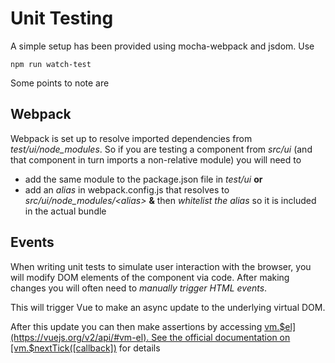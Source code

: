 # Unit Testing

A simple setup has been provided using mocha-webpack and jsdom. Use

`npm run watch-test`

Some points to note are

## Webpack

Webpack is set up to resolve imported dependencies from _test/ui/node_modules_. So if you are testing a component from _src/ui_ (and that component in turn imports a non-relative module) you will need to

* add the same module to the package.json file in _test/ui_ __or__
* add an _alias_ in webpack.config.js that resolves to _src/ui/node_modules/&lt;alias&gt;_ __&amp;__ then _whitelist the alias_ so it is included in the actual bundle

## Events

When writing unit tests to simulate user interaction with the browser, you will modify DOM elements of the component via code. After making changes you will often need to _manually trigger HTML events_.

This will trigger Vue to make an async update to the underlying virtual DOM.

After this update you can then make assertions by accessing [vm.$el](https://vuejs.org/v2/api/#vm-el). See the official documentation on [vm.$nextTick([callback])](https://vuejs.org/v2/api/#vm-nextTick) for details